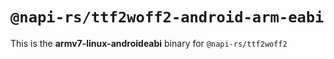 # `@napi-rs/ttf2woff2-android-arm-eabi`

This is the **armv7-linux-androideabi** binary for `@napi-rs/ttf2woff2`
